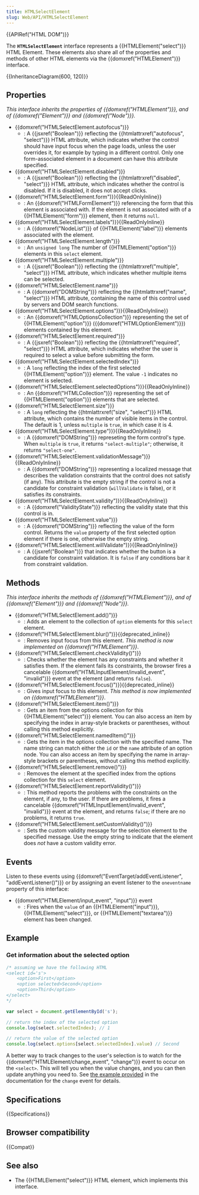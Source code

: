 ```yaml
---
title: HTMLSelectElement
slug: Web/API/HTMLSelectElement
---
```


{{APIRef("HTML DOM")}}

The **`HTMLSelectElement`** interface represents a {{HTMLElement("select")}} HTML Element. These elements also share all of the properties and methods of other HTML elements via the {{domxref("HTMLElement")}} interface.

{{InheritanceDiagram(600, 120)}}

## Properties

_This interface inherits the properties of {{domxref("HTMLElement")}}, and of {{domxref("Element")}} and {{domxref("Node")}}._

- {{domxref("HTMLSelectElement.autofocus")}}
  - : A {{jsxref("Boolean")}} reflecting the {{htmlattrxref("autofocus", "select")}} HTML attribute, which indicates whether the control should have input focus when the page loads, unless the user overrides it, for example by typing in a different control. Only one form-associated element in a document can have this attribute specified.
- {{domxref("HTMLSelectElement.disabled")}}
  - : A {{jsxref("Boolean")}} reflecting the {{htmlattrxref("disabled", "select")}} HTML attribute, which indicates whether the control is disabled. If it is disabled, it does not accept clicks.
- {{domxref("HTMLSelectElement.form")}}{{ReadOnlyInline}}
  - : An {{domxref("HTMLFormElement")}} referencing the form that this element is associated with. If the element is not associated with of a {{HTMLElement("form")}} element, then it returns `null`.
- {{domxref("HTMLSelectElement.labels")}}{{ReadOnlyInline}}
  - : A {{domxref("NodeList")}} of {{HTMLElement("label")}} elements associated with the element.
- {{domxref("HTMLSelectElement.length")}}
  - : An `unsigned long` The number of {{HTMLElement("option")}} elements in this `select` element.
- {{domxref("HTMLSelectElement.multiple")}}
  - : A {{jsxref("Boolean")}} reflecting the {{htmlattrxref("multiple", "select")}} HTML attribute, which indicates whether multiple items can be selected.
- {{domxref("HTMLSelectElement.name")}}
  - : A {{domxref("DOMString")}} reflecting the {{htmlattrxref("name", "select")}} HTML attribute, containing the name of this control used by servers and DOM search functions.
- {{domxref("HTMLSelectElement.options")}}{{ReadOnlyInline}}
  - : An {{domxref("HTMLOptionsCollection")}} representing the set of {{HTMLElement("option")}} ({{domxref("HTMLOptionElement")}}) elements contained by this element.
- {{domxref("HTMLSelectElement.required")}}
  - : A {{jsxref("Boolean")}} reflecting the {{htmlattrxref("required", "select")}} HTML attribute, which indicates whether the user is required to select a value before submitting the form.
- {{domxref("HTMLSelectElement.selectedIndex")}}
  - : A `long` reflecting the index of the first selected {{HTMLElement("option")}} element. The value `-1` indicates no element is selected.
- {{domxref("HTMLSelectElement.selectedOptions")}}{{ReadOnlyInline}}
  - : An {{domxref("HTMLCollection")}} representing the set of {{HTMLElement("option")}} elements that are selected.
- {{domxref("HTMLSelectElement.size")}}
  - : A `long` reflecting the {{htmlattrxref("size", "select")}} HTML attribute, which contains the number of visible items in the control. The default is 1, unless `multiple` is `true`, in which case it is 4.
- {{domxref("HTMLSelectElement.type")}}{{ReadOnlyInline}}
  - : A {{domxref("DOMString")}} represeting the form control's type. When `multiple` is `true`, it returns `"select-multiple"`; otherwise, it returns `"select-one"`.
- {{domxref("HTMLSelectElement.validationMessage")}}{{ReadOnlyInline}}
  - : A {{domxref("DOMString")}} representing a localized message that describes the validation constraints that the control does not satisfy (if any). This attribute is the empty string if the control is not a candidate for constraint validation (`willValidate` is false), or it satisfies its constraints.
- {{domxref("HTMLSelectElement.validity")}}{{ReadOnlyInline}}
  - : A {{domxref("ValidityState")}} reflecting the validity state that this control is in.
- {{domxref("HTMLSelectElement.value")}}
  - : A {{domxref("DOMString")}} reflecting the value of the form control. Returns the `value` property of the first selected option element if there is one, otherwise the empty string.
- {{domxref("HTMLSelectElement.willValidate")}}{{ReadOnlyInline}}
  - : A {{jsxref("Boolean")}} that indicates whether the button is a candidate for constraint validation. It is `false` if any conditions bar it from constraint validation.

## Methods

_This interface inherits the methods of {{domxref("HTMLElement")}}, and of {{domxref("Element")}} and {{domxref("Node")}}._

- {{domxref("HTMLSelectElement.add()")}}
  - : Adds an element to the collection of `option` elements for this `select` element.
- {{domxref("HTMLSelectElement.blur()")}}{{deprecated_inline}}
  - : Removes input focus from this element. _This method is now implemented on {{domxref("HTMLElement")}}_.
- {{domxref("HTMLSelectElement.checkValidity()")}}
  - : Checks whether the element has any constraints and whether it satisfies them. If the element fails its constraints, the browser fires a cancelable {{domxref("HTMLInputElement/invalid_event", "invalid")}} event at the element (and returns `false`).
- {{domxref("HTMLSelectElement.focus()")}}{{deprecated_inline}}
  - : Gives input focus to this element. _This method is now implemented on {{domxref("HTMLElement")}}_.
- {{domxref("HTMLSelectElement.item()")}}
  - : Gets an item from the options collection for this {{HTMLElement("select")}} element. You can also access an item by specifying the index in array-style brackets or parentheses, without calling this method explicitly.
- {{domxref("HTMLSelectElement.namedItem()")}}
  - : Gets the item in the options collection with the specified name. The name string can match either the `id` or the `name` attribute of an option node. You can also access an item by specifying the name in array-style brackets or parentheses, without calling this method explicitly.
- {{domxref("HTMLSelectElement.remove()")}}
  - : Removes the element at the specified index from the options collection for this `select` element.
- {{domxref("HTMLSelectElement.reportValidity()")}}
  - : This method reports the problems with the constraints on the element, if any, to the user. If there are problems, it fires a cancelable {{domxref("HTMLInputElement/invalid_event", "invalid")}} event at the element, and returns `false`; if there are no problems, it returns `true`.
- {{domxref("HTMLSelectElement.setCustomValidity()")}}
  - : Sets the custom validity message for the selection element to the specified message. Use the empty string to indicate that the element does _not_ have a custom validity error.

## Events

Listen to these events using {{domxref("EventTarget/addEventListener", "addEventListener()")}} or by assigning an event listener to the `oneventname` property of this interface:

- {{domxref("HTMLElement/input_event", "input")}} event
  - : Fires when the `value` of an {{HTMLElement("input")}}, {{HTMLElement("select")}}, or {{HTMLElement("textarea")}} element has been changed.

## Example

### Get information about the selected option

```js
/* assuming we have the following HTML
<select id='s'>
    <option>First</option>
    <option selected>Second</option>
    <option>Third</option>
</select>
*/

var select = document.getElementById('s');

// return the index of the selected option
console.log(select.selectedIndex); // 1

// return the value of the selected option
console.log(select.options[select.selectedIndex].value) // Second
```

A better way to track changes to the user's selection is to watch for the {{domxref("HTMLElement/change_event", "change")}} event to occur on the `<select>`. This will tell you when the value changes, and you can then update anything you need to. See [the example provided](/ko/docs/Web/API/HTMLElement/change_event#select_element) in the documentation for the `change` event for details.

## Specifications

{{Specifications}}

## Browser compatibility

{{Compat}}

## See also

- The {{HTMLElement("select")}} HTML element, which implements this interface.
